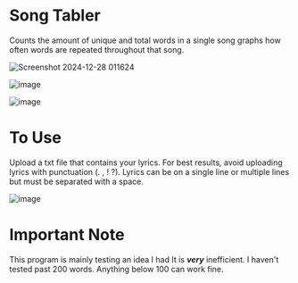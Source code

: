 # Song Tabler
Counts the amount of unique and total words in a single song
graphs how often words are repeated throughout that song.

![Screenshot 2024-12-28 011624](https://github.com/user-attachments/assets/22fc9034-8929-4c63-9920-0cd1b3d01de6)

![image](https://github.com/user-attachments/assets/fef67b74-2464-4c02-bd72-ff8210e85661)

![image](https://github.com/user-attachments/assets/2db1f352-845f-47cc-b04b-120e85c25ba1)

# To Use
Upload a txt file that contains your lyrics. For best results,
avoid uploading lyrics with punctuation (. , ! ?). Lyrics can
be on a single line or multiple lines but must be separated
with a space. 

![image](https://github.com/user-attachments/assets/1f76c874-e54b-449f-bab2-a8955e661b14)

# Important Note
This program is mainly testing an idea I had It is 
***very*** inefficient. I haven't tested past 200 words.
Anything below 100 can work fine.
